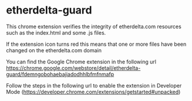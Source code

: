 # etherdelta-guard

This chrome extension verifies the integrity of etherdelta.com resources such as the index.html and some .js files.

If the extension icon turns red this means that one or more files have been changed on the etherdelta.com domain

You can find the Google Chrome extension in the following url https://chrome.google.com/webstore/detail/etherdelta-guard/fdemngobohaebajiadodhhlbfmfnmafp

Follow the steps in the following url to enable the extension in Developer Mode (https://developer.chrome.com/extensions/getstarted#unpacked)